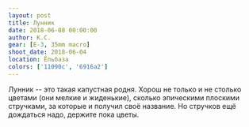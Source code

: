 ```yaml
---
layout: post
title: Лунник
date: 2018-06-08 00:00:00
author: К.С.
gear: [E-3, 35mm macro]
shoot_date: 2018-06-04
location: Ёльбаза
colors: ['11090c', '6916a2']
---
```

Лунник -- это такая капустная родня. Хорош не только и не столько цветами (они мелкие и жиденькие), сколько эпическими плоскими стручками, за которые и получил своё название. Но стручков ещё дождаться надо, держите пока цветы.
